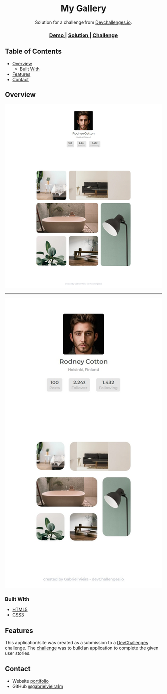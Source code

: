 <!-- Please update value in the {}  -->

<h1 align="center">My Gallery</h1>

<div align="center">
   Solution for a challenge from  <a href="http://devchallenges.io" target="_blank">Devchallenges.io</a>.
</div>

<div align="center">
  <h3>
    <a href="https://gabrielvieira1m.github.io/portifolio">
      Demo
    </a>
    <span> | </span>
    <a href="https://gabrielvieira1m.github.io/mygallery">
      Solution
    </a>
    <span> | </span>
    <a href="https://devchallenges.io/challenges/gcbWLxG6wdennelX7b8I">
      Challenge
    </a>
  </h3>
</div>

<!-- TABLE OF CONTENTS -->

## Table of Contents

- [Overview](#overview)
  - [Built With](#built-with)
- [Features](#features)
- [Contact](#contact)

<!-- OVERVIEW -->

## Overview

<div align="center">

  ![desktop](assets/images/site-desktop.jpeg)

  <hr>

  ![mobile](assets/images/site-mobile.jpeg)

</div>

### Built With

<!-- This section should list any major frameworks that you built your project using. Here are a few examples.-->

- [HTML5](https://reactjs.org/)
- [CSS3](https://vuejs.org/)

## Features

<!-- List the features of your application or follow the template. Don't share the figma file here :) -->

This application/site was created as a submission to a [DevChallenges](https://devchallenges.io/challenges) challenge. The [challenge](https://devchallenges.io/challenges/gcbWLxG6wdennelX7b8I) was to build an application to complete the given user stories.

## Contact

- Website [portifolio](https://gabrielvieira1m.github.io/portifolio)
- GitHub [@gabrielvieira1m](https://github.com/gabrielvieira1m/)
